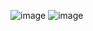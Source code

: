 ![image](https://github.com/GandalfTheBlu/procedural_rendering_demo/assets/93655821/0563f244-a129-43ac-8d4f-2b2a3374fb14)
![image](https://github.com/GandalfTheBlu/procedural_rendering_demo/assets/93655821/f532091a-baf7-49c3-b6f2-d183837e1fb9)
